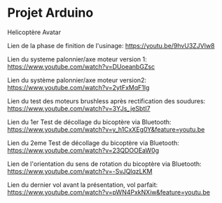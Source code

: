 # Projet Arduino
Helicoptère Avatar


Lien de la phase de finition de l'usinage: https://youtu.be/9hvU3ZJVlw8

Lien du systeme palonnier/axe moteur version 1: https://www.youtube.com/watch?v=DUoeanbGZsc

Lien du système palonnier/axe moteur version2: https://www.youtube.com/watch?v=2ytFxMqF1lg

Lien du test des moteurs brushless après rectification des soudures: https://www.youtube.com/watch?v=3YJs_jeSbtI7

Lien du 1er Test de décollage du bicoptère via Bluetooth: https://www.youtube.com/watch?v=y_h1CxXEg0Y&feature=youtu.be

Lien du 2eme Test de décollage du bicoptère via Bluetooth: https://www.youtube.com/watch?v=23QDOOEaW0g

Lien de l'orientation du sens de rotation du bicoptère via Bluetooth: https://www.youtube.com/watch?v=-SvJQlqzLKM 

Lien du dernier vol avant la présentation, vol parfait: https://www.youtube.com/watch?v=pWN4PxkNXiw&feature=youtu.be
